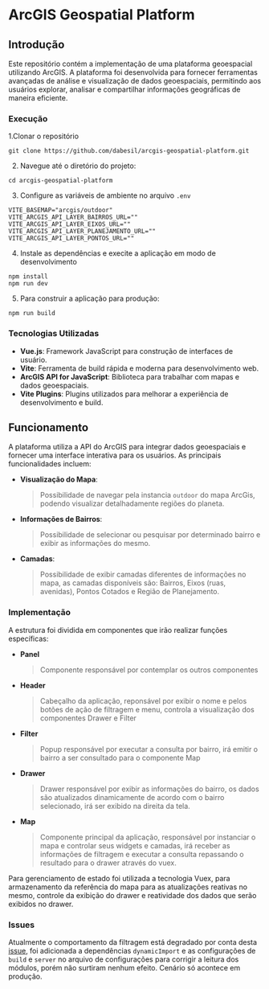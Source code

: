 # ArcGIS Geospatial Platform

## Introdução

Este repositório contém a implementação de uma plataforma geoespacial utilizando ArcGIS. A plataforma foi desenvolvida para fornecer ferramentas avançadas de análise e visualização de dados geoespaciais, permitindo aos usuários explorar, analisar e compartilhar informações geográficas de maneira eficiente.

### Execução

1.Clonar o repositório

```
git clone https://github.com/dabesil/arcgis-geospatial-platform.git
```

2. Navegue até o diretório do projeto:

```
cd arcgis-geospatial-platform
```

3. Configure as variáveis de ambiente no arquivo `.env`

```
VITE_BASEMAP="arcgis/outdoor"
VITE_ARCGIS_API_LAYER_BAIRROS_URL=""
VITE_ARCGIS_API_LAYER_EIXOS_URL=""
VITE_ARCGIS_API_LAYER_PLANEJAMENTO_URL=""
VITE_ARCGIS_API_LAYER_PONTOS_URL=""
```

4. Instale as dependências e execite a aplicação em modo de desenvolvimento

```
npm install
npm run dev
```

5. Para construir a aplicação para produção:

```
npm run build
```

### Tecnologias Utilizadas

- **Vue.js**: Framework JavaScript para construção de interfaces de usuário.
- **Vite**: Ferramenta de build rápida e moderna para desenvolvimento web.
- **ArcGIS API for JavaScript**: Biblioteca para trabalhar com mapas e dados geoespaciais.
- **Vite Plugins**: Plugins utilizados para melhorar a experiência de desenvolvimento e build.

## Funcionamento

A plataforma utiliza a API do ArcGIS para integrar dados geoespaciais e fornecer uma interface interativa para os usuários. As principais funcionalidades incluem:

- **Visualização do Mapa**:
  > Possibilidade de navegar pela instancia `outdoor` do mapa ArcGis, podendo visualizar detalhadamente regiões do planeta.
- **Informações de Bairros**:
  > Possibilidade de selecionar ou pesquisar por determinado bairro e exibir as informações do mesmo.
- **Camadas**:
  > Possibilidade de exibir camadas diferentes de informações no mapa, as camadas disponíveis são: Bairros, Eixos (ruas, avenidas), Pontos Cotados e Região de Planejamento.

### Implementação

A estrutura foi dividida em componentes que irão realizar funções específicas:

- **Panel**
  > Componente responsável por contemplar os outros componentes
- **Header**
  > Cabeçalho da aplicação, reponsável por exibir o nome e pelos botões de ação de filtragem e menu, controla a visualização dos componentes Drawer e Filter
- **Filter**
  > Popup responsável por executar a consulta por bairro, irá emitir o bairro a ser consultado para o componente Map
- **Drawer**
  > Drawer responsável por exibir as informações do bairro, os dados são atualizados dinamicamente de acordo com o bairro selecionado, irá ser exibido na direita da tela.
- **Map**
  > Componente principal da aplicação, responsável por instanciar o mapa e controlar seus widgets e camadas, irá receber as informações de filtragem e executar a consulta repassando o resultado para o drawer através do vuex.

Para gerenciamento de estado foi utilizada a tecnologia Vuex, para armazenamento da referência do mapa para as atualizações reativas no mesmo, controle da exibição do drawer e reatividade dos dados que serão exibidos no drawer.

### Issues

Atualmente o comportamento da filtragem está degradado por conta desta [issue](https://github.com/dabesil/arcgis-geospatial-platform/issues/3), foi adicionada a dependências `dynamicImport` e as configurações de `build` e `server` no arquivo de configurações para corrigir a leitura dos módulos, porém não surtiram nenhum efeito. Cenário só acontece em produção.
